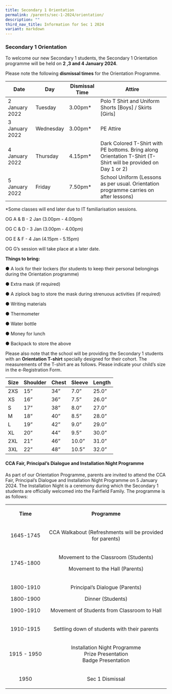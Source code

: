 ```yaml
---
title: Secondary 1 Orientation
permalink: /parents/sec-1-2024/orientation/
description: ""
third_nav_title: Information for Sec 1 2024
variant: markdown
---
```

### Secondary 1 Orientation

To welcome our new Secondary 1 students, the Secondary 1 Orientation programme will be held on&nbsp;**2 ,3 and 4 January 2024**.

  

Please note the following&nbsp;**dismissal times**&nbsp;for the Orientation Programme.

| Date | Day | Dismissal Time | Attire |
|---|---|---|---|
| 2 January 2022 | Tuesday | 3.00pm* | Polo T Shirt and Uniform Shorts [Boys] / Skirts [Girls] |
| 3 January 2022 | Wednesday | 3.00pm* | PE Attire |
| 4 January 2022 | Thursday | 4.15pm* | Dark Colored T-Shirt with PE bottoms. Bring along Orientation T-Shirt (T-Shirt will be provided on Day 1 or 2)|
| 5 January 2022 | Friday | 7.50pm* | School Uniform (Lessons as per usual. Orientation programme carries on after lessons) |

*Some classes will end later due to IT familiarisation sessions. 

OG A &amp; B - 2 Jan (3.00pm - 4.00pm)

OG C &amp; D - 3 Jan (3.00pm - 4.00pm)

OG E &amp; F - 4 Jan (4.15pm - 5.15pm)

OG G’s session will take place at a later date. 

**Things to bring:**

● A lock for their lockers (for students to keep their personal belongings during the Orientation programme)

● Extra mask&nbsp;(if required)

● A ziplock bag to store the mask during strenuous activities (if required)

● Writing materials

● Thermometer

● Water bottle

● Money for lunch

● Backpack to store the above

  

Please also note that the school will be providing the Secondary 1 students with an&nbsp;**Orientation T-shirt**&nbsp;specially designed for their cohort. The measurements of the T-shirt are as follows. Please indicate your child’s size in the e-Registration Form.

| Size | Shoulder | Chest | Sleeve | Length |
|---|---|---|---|---|
| 2XS | 15” | 34” | 7.0” | 25.0” |
| XS | 16” | 36” | 7.5” | 26.0” |
| S | 17” | 38” | 8.0” | 27.0” |
| M | 18” | 40” | 8.5” | 28.0” |
| L | 19” | 42” | 9.0” | 29.0” |
| XL | 20” | 44” | 9.5” | 30.0” |
| 2XL | 21” | 46” | 10.0” | 31.0” |
| 3XL | 22” | 48” | 10.5” | 32.0” |

#### CCA Fair, Principal’s Dialogue and Installation Night Programme

As part of our Orientation Programme, parents are invited to attend the CCA Fair, Principal’s Dialogue and Installation Night Programme on 5 January 2024. The Installation Night is a ceremony during which the Secondary 1 students are officially welcomed into the Fairfield Family. The programme is as follows:


<table width="861">
<tbody>
<tr style="height: 31.5px;">
<td width="128" style="height: 31.5px; text-align: center;">
<p><strong>Time</strong></p>
</td>
<td width="445" style="height: 31.5px; text-align: center;">
<p><strong>Programme</strong></p>
</td>
</tr>
<tr style="height: 31px;">
<td width="128" style="text-align: center; height: 31px;">
<p>1645-1745</p>
</td>
<td width="445" style="text-align: center; height: 31px;">
<p>CCA Walkabout (Refreshments will be provided for parents)</p>
</td>
</tr>
<tr style="height: 61px;">
<td width="128" style="text-align: center; height: 61px;">
<p>1745-1800</p>
</td>
<td width="445" style="text-align: center; height: 61px;">
<p>Movement to the Classroom (Students)</p>
<p>Movement to the Hall (Parents)</p>
</td>
</tr>
<tr style="height: 91px;">
<td width="128" style="text-align: center; height: 91px;">
<p>1800-1910</p>
<p>1800-1900</p>
<p>1900-1910</p>
</td>
<td width="445" style="text-align: center; height: 91px;">
<p>Principal’s Dialogue (Parents)</p>
<p>Dinner (Students)</p>
<p>Movement of Students from Classroom to Hall</p>
</td>
</tr>
<tr style="height: 31px;">
<td width="128" style="text-align: center; height: 31px;">
<p>1910-1915</p>
</td>
<td width="445" style="text-align: center; height: 31px;">
<p>Settling down of students with their parents</p>
</td>
</tr>
<tr style="height: 91px;">
<td width="128" style="text-align: center; height: 91px;">
<p>1915 - 1950</p>
</td>
<td width="445" style="text-align: center; height: 91px;">
<p>Installation Night Programme<br>Prize Presentation<br>Badge Presentation</p>
</td>
</tr>
<tr style="height: 31px;">
<td width="128" style="text-align: center; height: 31px;">
<p>1950</p>
</td>
<td width="445" style="text-align: center; height: 31px;">
<p>Sec 1 Dismissal</p>
</td>
</tr>
</tbody>
</table>